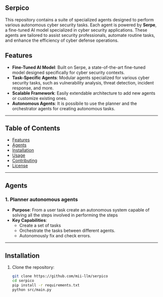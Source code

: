 ## Serpico

This repository contains a suite of specialized agents designed to perform various autonomous cyber security tasks. Each agent is powered by **Serpe**, a fine-tuned AI model specialized in cyber security applications. These agents are tailored to assist security professionals, automate routine tasks, and enhance the efficiency of cyber defense operations.

## Features

- **Fine-Tuned AI Model**: Built on Serpe, a state-of-the-art fine-tuned model designed specifically for cyber security contexts.
- **Task-Specific Agents**: Modular agents specialized for various cyber security tasks, such as vulnerability analysis, threat detection, incident response, and more.
- **Scalable Framework**: Easily extendable architecture to add new agents or customize existing ones.
- **Autonomous Agents**: It is possibile to use the planner and the orchestrator agents for creating autonomous tasks.  

---

## Table of Contents

- [Features](#features)
- [Agents](#agents)
- [Installation](#installation)
- [Usage](#usage)
- [Contributing](#contributing)
- [License](#license)

---

## Agents

### 1. **Planner autonomous agents**
- **Purpose**: From a user task create an autonomous system capable of solving all the steps involved in performing the steps
- **Key Capabilities**:
  - Create a set of tasks
  - Orchestrate the tasks between different agents.
  - Autonomously fix and check errors.



---

## Installation

1. Clone the repository:
   ```bash
   git clone https://github.com/mii-llm/serpico
   cd serpico
   pip install -r requirements.txt
   python src/main.py
